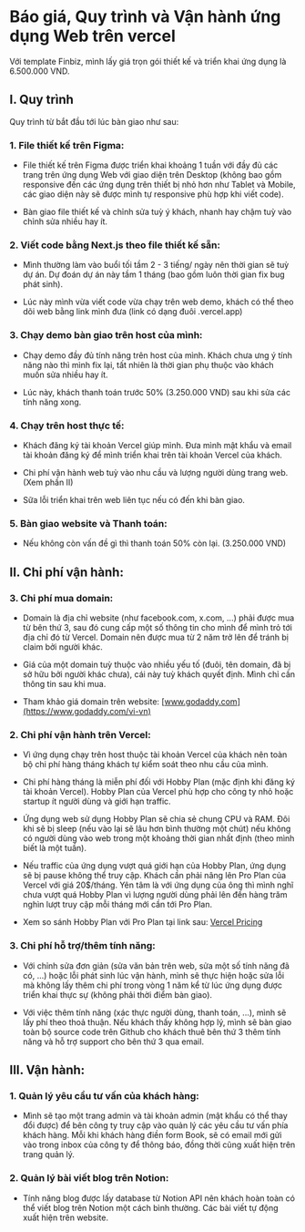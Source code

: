 # Báo giá, Quy trình và Vận hành ứng dụng Web trên vercel

Với template Finbiz, mình lấy giá trọn gói thiết kế và triển khai ứng dụng là 6.500.000 VND.

## I. Quy trình

Quy trình từ bắt đầu tới lúc bàn giao như sau:

### 1. File thiết kế trên Figma:

- File thiết kế trên Figma được triển khai khoảng 1 tuần với đầy đủ các trang trên ứng dụng Web với giao diện trên Desktop (không bao gồm responsive đến các ứng dụng trên thiết bị nhỏ hơn như Tablet và Mobile, các giao diện này sẽ được mình tự responsive phù hợp khi viết code).

- Bàn giao file thiết kế và chỉnh sửa tuỳ ý khách, nhanh hay chậm tuỳ vào chỉnh sửa nhiều hay ít.

### 2. Viết code bằng Next.js theo file thiết kế sẵn:

- Mình thường làm vào buổi tối tầm 2 - 3 tiếng/ ngày nên thời gian sẽ tuỳ dự án. Dự đoán dự án này tầm 1 tháng (bao gồm luôn thời gian fix bug phát sinh).

- Lúc này mình vừa viết code vừa chạy trên web demo, khách có thể theo dõi web bằng link mình đưa (link có dạng đuôi .vercel.app)

### 3. Chạy demo bàn giao trên host của mình:

- Chạy demo đầy đủ tính năng trên host của mình. Khách chưa ưng ý tính năng nào thì mình fix lại, tất nhiên là thời gian phụ thuộc vào khách muốn sửa nhiều hay ít.

- Lúc này, khách thanh toán trước 50% (3.250.000 VND) sau khi sửa các tính năng xong.

### 4. Chạy trên host thực tế:

- Khách đăng ký tài khoản Vercel giúp mình. Đưa mình mật khẩu và email tài khoản đăng ký để mình triển khai trên tài khoản Vercel của khách.

- Chi phí vận hành web tuỳ vào nhu cầu và lượng người dùng trang web. (Xem phần II)

- Sữa lỗi triển khai trên web liên tục nếu có đến khi bàn giao.

### 5. Bàn giao website và Thanh toán:

- Nếu không còn vấn đề gì thì thanh toán 50% còn lại. (3.250.000 VND)

## II. Chi phí vận hành:

### 3. Chi phí mua domain:

- Domain là địa chỉ website (như facebook.com, x.com, ...) phải được mua từ bên thứ 3, sau đó cung cấp một số thông tin cho mình để mình trỏ tới địa chỉ đó từ Vercel. Domain nên được mua từ 2 năm trở lên để tránh bị claim bởi người khác.

- Giá của một domain tuỳ thuộc vào nhiều yếu tố (đuôi, tên domain, đã bị sở hữu bởi người khác chưa), cái này tuỳ khách quyết định. Mình chỉ cần thông tin sau khi mua.

- Tham khảo giá domain trên website: [www.godaddy.com](https://www.godaddy.com/vi-vn)

### 2. Chi phí vận hành trên Vercel:

- Vì ứng dụng chạy trên host thuộc tài khoản Vercel của khách nên toàn bộ chi phí hàng tháng khách tự kiểm soát theo nhu cầu của mình.

- Chi phí hàng tháng là miễn phí đối với Hobby Plan (mặc định khi đăng ký tài khoản Vercel). Hobby Plan của Vercel phù hợp cho công ty nhỏ hoặc startup ít người dùng và giới hạn traffic.

- Ứng dụng web sử dụng Hobby Plan sẽ chia sẻ chung CPU và RAM. Đôi khi sẽ bị sleep (nếu vào lại sẽ lâu hơn bình thường một chút) nếu không có người dùng vào web trong một khoảng thời gian nhất định (theo mình biết là một tuần).

- Nếu traffic của ứng dụng vượt quá giới hạn của Hobby Plan, ứng dụng sẽ bị pause không thể truy cập. Khách cần phải nâng lên Pro Plan của Vercel với giá 20$/tháng. Yên tâm là với ứng dụng của ông thì mình nghĩ chưa vượt quá Hobby Plan vì lượng người dùng phải lên đến hàng trăm nghìn lượt truy cập mỗi tháng mới cần tới Pro Plan.

- Xem so sánh Hobby Plan với Pro Plan tại link sau: [Vercel Pricing](https://vercel.com/pricing)

### 3. Chi phí hỗ trợ/thêm tính năng:

- Với chỉnh sửa đơn giản (sửa văn bản trên web, sửa một số tính năng đã có, ...) hoặc lỗi phát sinh lúc vận hành, mình sẽ thực hiện hoặc sửa lỗi mà không lấy thêm chi phí trong vòng 1 năm kể từ lúc ứng dụng được triển khai thực sự (không phải thời điểm bàn giao).

- Với việc thêm tính năng (xác thực người dùng, thanh toán, ...), mình sẽ lấy phí theo thoả thuận. Nếu khách thấy không hợp lý, mình sẽ bàn giao toàn bộ source code trên Github cho khách thuê bên thứ 3 thêm tính năng và hỗ trợ support cho bên thứ 3 qua email.

## III. Vận hành:

### 1. Quản lý yêu cầu tư vấn của khách hàng:

- Mình sẽ tạo một trang admin và tài khoản admin (mật khẩu có thể thay đổi được) để bên công ty truy cập vào quản lý các yêu cầu tư vấn phía khách hàng. Mỗi khi khách hàng điền form Book, sẽ có email mới gửi vào trong inbox của công ty để thông báo, đồng thời cũng xuất hiện trên trang quản lý.

### 2. Quản lý bài viết blog trên Notion:

- Tính năng blog được lấy database từ Notion API nên khách hoàn toàn có thể viết blog trên Notion một cách bình thường. Các bài viết tự động xuất hiện trên website.
